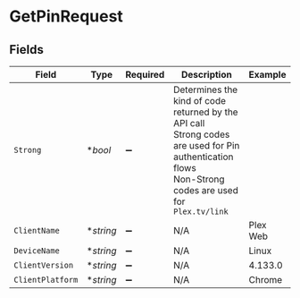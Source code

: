 # GetPinRequest


## Fields

| Field                                                                                                                                                 | Type                                                                                                                                                  | Required                                                                                                                                              | Description                                                                                                                                           | Example                                                                                                                                               |
| ----------------------------------------------------------------------------------------------------------------------------------------------------- | ----------------------------------------------------------------------------------------------------------------------------------------------------- | ----------------------------------------------------------------------------------------------------------------------------------------------------- | ----------------------------------------------------------------------------------------------------------------------------------------------------- | ----------------------------------------------------------------------------------------------------------------------------------------------------- |
| `Strong`                                                                                                                                              | **bool*                                                                                                                                               | :heavy_minus_sign:                                                                                                                                    | Determines the kind of code returned by the API call<br/>Strong codes are used for Pin authentication flows<br/>Non-Strong codes are used for `Plex.tv/link`<br/> |                                                                                                                                                       |
| `ClientName`                                                                                                                                          | **string*                                                                                                                                             | :heavy_minus_sign:                                                                                                                                    | N/A                                                                                                                                                   | Plex Web                                                                                                                                              |
| `DeviceName`                                                                                                                                          | **string*                                                                                                                                             | :heavy_minus_sign:                                                                                                                                    | N/A                                                                                                                                                   | Linux                                                                                                                                                 |
| `ClientVersion`                                                                                                                                       | **string*                                                                                                                                             | :heavy_minus_sign:                                                                                                                                    | N/A                                                                                                                                                   | 4.133.0                                                                                                                                               |
| `ClientPlatform`                                                                                                                                      | **string*                                                                                                                                             | :heavy_minus_sign:                                                                                                                                    | N/A                                                                                                                                                   | Chrome                                                                                                                                                |